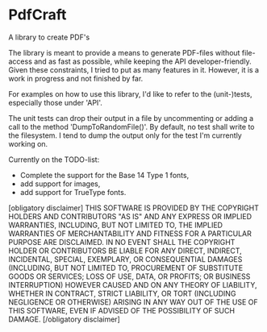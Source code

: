 PdfCraft
========

A library to create PDF's

The library is meant to provide a means to generate PDF-files without file-access and as fast as possible, while keeping the API developer-friendly. Given these constraints, I tried to put as many features in it. However, it is a work in progress and not finished by far.

For examples on how to use this library, I'd like to refer to the (unit-)tests, especially those under 'API'.

The unit tests can drop their output in a file by uncommenting or adding a call to the method 'DumpToRandomFile()'. By default, no test shall write to the filesystem. I tend to dump the output only for the test I'm currently working on.

Currently on the TODO-list:
- Complete the support for the Base 14 Type 1 fonts,
- add support for images,
- add support for TrueType fonts.



[obligatory disclaimer]
THIS SOFTWARE IS PROVIDED BY THE COPYRIGHT HOLDERS AND CONTRIBUTORS "AS IS" AND ANY EXPRESS OR IMPLIED WARRANTIES, INCLUDING, BUT NOT LIMITED TO, THE IMPLIED WARRANTIES OF MERCHANTABILITY AND FITNESS FOR A PARTICULAR PURPOSE ARE DISCLAIMED. IN NO EVENT SHALL THE COPYRIGHT HOLDER OR CONTRIBUTORS BE LIABLE FOR ANY DIRECT, INDIRECT, INCIDENTAL, SPECIAL, EXEMPLARY, OR CONSEQUENTIAL DAMAGES (INCLUDING, BUT NOT LIMITED TO, PROCUREMENT OF SUBSTITUTE GOODS OR SERVICES; LOSS OF USE, DATA, OR PROFITS; OR BUSINESS INTERRUPTION) HOWEVER CAUSED AND ON ANY THEORY OF LIABILITY, WHETHER IN CONTRACT, STRICT LIABILITY, OR TORT (INCLUDING NEGLIGENCE OR OTHERWISE) ARISING IN ANY WAY OUT OF THE USE OF THIS SOFTWARE, EVEN IF ADVISED OF THE POSSIBILITY OF SUCH DAMAGE.
[/obligatory disclaimer]
